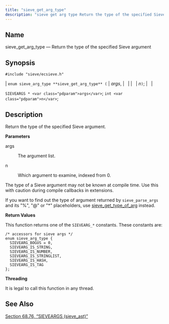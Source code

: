 ```yaml
---
title: "sieve_get_arg_type"
description: "sieve get arg type Return the type of the specified Sieve argument enum sieve arg type sieve get arg type args n SIEVEARGS args int n Return the type of the specified Sieve argument args The argument list n Which argument to examine indexed from 0 The type of a..."
---
```


<a name="apis.sieve_get_arg_type"></a> 
## Name

sieve_get_arg_type — Return the type of the specified Sieve argument

## Synopsis

`#include "sieve/ecsieve.h"`

| `enum sieve_arg_type **sieve_get_arg_type** (` | <var class="pdparam">args</var>, |   |
|   | <var class="pdparam">n</var>`)`; |   |

`SIEVEARGS * <var class="pdparam">args</var>`;
`int <var class="pdparam">n</var>`;<a name="idp60075168"></a> 
## Description

Return the type of the specified Sieve argument.

**<a name="idp60076400"></a> Parameters**

<dl class="variablelist">

<dt>args</dt>

<dd>

The argument list.

</dd>

<dt>n</dt>

<dd>

Which argument to examine, indexed from 0.

</dd>

</dl>

The type of a Sieve argument may not be known at compile time. Use this with caution during compile callbacks in extensions.

If you want to find out the type of argument returned by `sieve_parse_args` and its "%", "@" or "*" placeholders, use [sieve_get_type_of_arg](/momentum/3/3-api/apis-sieve-get-type-of-arg) instead.

**<a name="idp60083264"></a> Return Values**

This function returns one of the `SIEVEARG_*` constants. These constants are:

```
/* accessors for sieve args */
enum sieve_arg_type {
  SIEVEARG_BOGUS = 0,
  SIEVEARG_IS_STRING,
  SIEVEARG_IS_NUMBER,
  SIEVEARG_IS_STRINGLIST,
  SIEVEARG_IS_HASH,
  SIEVEARG_IS_TAG
};
```
**<a name="idp60085568"></a> Threading**

It is legal to call this function in any thread.

<a name="idp60086672"></a> 
## See Also

[Section 68.76, “SIEVEARGS (sieve_ast)”](structs.sieve_ast "68.76. SIEVEARGS (sieve_ast)")
